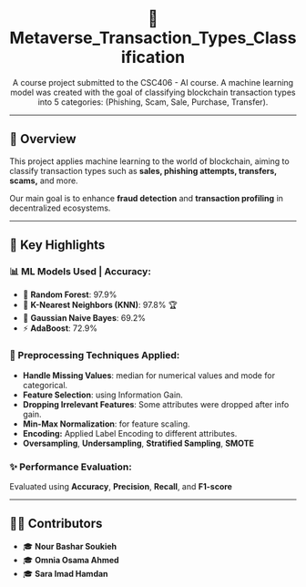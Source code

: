 <h1 align="center">🔐 Metaverse_Transaction_Types_Classification</h1>

<p align="center">A course project submitted to the CSC406 - AI course. A machine learning model was created with the goal of classifying blockchain transaction types into 5 categories:  
(Phishing, Scam, Sale, Purchase, Transfer).</p>

------------------------

## 🧾 Overview

This project applies machine learning to the world of blockchain, aiming to classify transaction types such as **sales, phishing attempts, transfers, scams,** and more.

Our main goal is to enhance **fraud detection** and **transaction profiling** in decentralized ecosystems.

-----------------------

## 🌟 Key Highlights

### 📊 ML Models Used | Accuracy:
- 🌲 **Random Forest**: 97.9%
- 📍 **K-Nearest Neighbors (KNN)**: 97.8% 🏆
- 🧮 **Gaussian Naive Bayes**: 69.2%   
- ⚡ **AdaBoost**: 72.9% 

### 🧹 Preprocessing Techniques Applied:

- **Handle Missing Values**: median for numerical values and mode for categorical. 
- **Feature Selection**: using Information Gain.
- **Dropping Irrelevant Features**: Some attributes were dropped after info gain.
- **Min-Max Normalization**: for feature scaling.
- **Encoding:** Applied Label Encoding to different attributes.
- **Oversampling**, **Undersampling**, **Stratified Sampling**, **SMOTE**

### ✨ Performance Evaluation:
Evaluated using **Accuracy**, **Precision**, **Recall**, and **F1-score**

---

## 👩‍💻 Contributors

- 🎓 **Nour Bashar Soukieh**
- 🎓 **Omnia Osama Ahmed**  
- 🎓 **Sara Imad Hamdan**  
